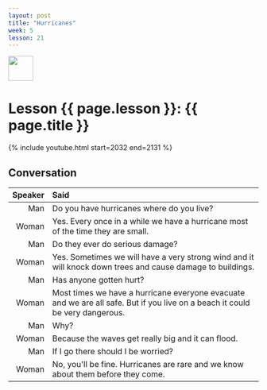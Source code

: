 ```yaml
---
layout: post
title: "Hurricanes"
week: 5
lesson: 21
---
```


<a href="/"><img src="/assets/logo.svg" width="50"></a>
  
# Lesson {{ page.lesson }}: {{ page.title }}

{% include youtube.html start=2032 end=2131 %}

## Conversation

Speaker | Said
---: | :---
Man | Do you have hurricanes where do you live?
Woman | Yes. Every once in a while we have a hurricane most of the time they are small.
Man | Do they ever do serious damage?
Woman | Yes. Sometimes we will have a very strong wind and it will knock down trees and cause damage to buildings.
Man | Has anyone gotten hurt?
Woman | Most times we have a hurricane everyone evacuate and we are all safe. But if you live on a beach it could be very dangerous.
Man | Why?
Woman | Because the waves get really big and it can flood.
Man | If I go there should I be worried?
Woman | No, you'll be fine. Hurricanes are rare and we know about them before they come.
